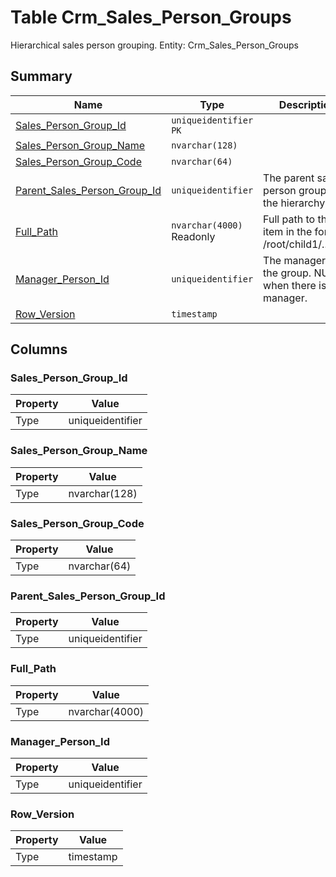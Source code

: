 # Table Crm_Sales_Person_Groups

Hierarchical sales person grouping. Entity: Crm_Sales_Person_Groups

## Summary

| Name | Type | Description |
| - | - | --- |
|[Sales_Person_Group_Id](#sales_person_group_id)|`uniqueidentifier` `PK`||
|[Sales_Person_Group_Name](#sales_person_group_name)|`nvarchar(128)` ||
|[Sales_Person_Group_Code](#sales_person_group_code)|`nvarchar(64)` ||
|[Parent_Sales_Person_Group_Id](#parent_sales_person_group_id)|`uniqueidentifier` |The parent sales person group in the hierarchy.|
|[Full_Path](#full_path)|`nvarchar(4000)` Readonly|Full path to this item in the form /root/child1/../leaf/|
|[Manager_Person_Id](#manager_person_id)|`uniqueidentifier` |The manager of the group. NULL when there is no manager.|
|[Row_Version](#row_version)|`timestamp` ||

## Columns

### Sales_Person_Group_Id

| Property | Value |
| - | - |
|Type|uniqueidentifier|

### Sales_Person_Group_Name

| Property | Value |
| - | - |
|Type|nvarchar(128)|

### Sales_Person_Group_Code

| Property | Value |
| - | - |
|Type|nvarchar(64)|

### Parent_Sales_Person_Group_Id

| Property | Value |
| - | - |
|Type|uniqueidentifier|

### Full_Path

| Property | Value |
| - | - |
|Type|nvarchar(4000)|

### Manager_Person_Id

| Property | Value |
| - | - |
|Type|uniqueidentifier|

### Row_Version

| Property | Value |
| - | - |
|Type|timestamp|



